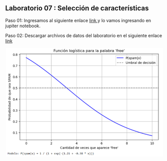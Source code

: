 ## Laboratorio 07 : Selección de características 

Paso 01: Ingresamos al siguiente enlace [link](source/lab07-reg_logistica02.ipynb),y lo vamos ingresando en jupiter notebook.

Paso 02: Descargar archivos de datos del laboratorio en el siguiente enlace [link](https://drive.google.com/file/d/1jyW5leoYk_BwL3k7vc-JCl1Ns0QBnyp7/view?usp=drive_link)

<p align="center">
<img src="img/lab06.png" width="500">
</p>

